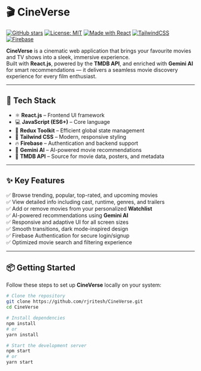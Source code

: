 # 🎬 CineVerse

[![GitHub stars](https://img.shields.io/github/stars/rjritesh/CineVerse?style=social)](https://github.com/rjritesh/CineVerse)
[![License: MIT](https://img.shields.io/badge/License-MIT-blue.svg)](LICENSE)
[![Made with React](https://img.shields.io/badge/Made%20with-React-blue?logo=react)](https://reactjs.org/)
[![TailwindCSS](https://img.shields.io/badge/Styled%20with-TailwindCSS-06B6D4?logo=tailwindcss)](https://tailwindcss.com/)
[![Firebase](https://img.shields.io/badge/Powered%20by-Firebase-FFCA28?logo=firebase)](https://firebase.google.com/)

**CineVerse** is a cinematic web application that brings your favourite movies and TV shows into a sleek, immersive experience.  
Built with **React.js**, powered by the **TMDB API**, and enriched with **Gemini AI** for smart recommendations — it delivers a seamless movie discovery experience for every film enthusiast.

---

## 🧰 Tech Stack  

- ⚛️ **React.js** – Frontend UI framework  
- 💻 **JavaScript (ES6+)** – Core language  
- 🧠 **Redux Toolkit** – Efficient global state management  
- 🎨 **Tailwind CSS** – Modern, responsive styling  
- 🔥 **Firebase** – Authentication and backend support  
- 🤖 **Gemini AI** – AI-powered movie recommendations  
- 🎥 **TMDB API** – Source for movie data, posters, and metadata  

---

## ✨ Key Features  

✅ Browse trending, popular, top-rated, and upcoming movies  
✅ View detailed info including cast, runtime, genres, and trailers  
✅ Add or remove movies from your personalized **Watchlist**  
✅ AI-powered recommendations using **Gemini AI**  
✅ Responsive and adaptive UI for all screen sizes  
✅ Smooth transitions, dark mode-inspired design  
✅ Firebase Authentication for secure login/signup  
✅ Optimized movie search and filtering experience  

---

## 📦 Getting Started  

Follow these steps to set up **CineVerse** locally on your system:  

```bash
# Clone the repository
git clone https://github.com/rjritesh/CineVerse.git
cd CineVerse

# Install dependencies
npm install
# or
yarn install

# Start the development server
npm start
# or
yarn start
